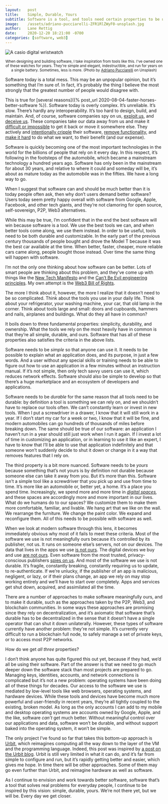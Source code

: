 ```yaml
---
layout:   post
title:    Simple, Durable, Yours
subtitle: Software is a tool, and tools need certain properties to be useful.
image:    /assets/adriano-pucciarelli-ZFR1RlZWyF0-unsplash.jpg
author:   Lane Rettig
date:     2020-12-20 18:21:00 -0700
categories: [software, web3]
---
```

![A casio digital wristwatch]({{page.image}})

<p style="text-align: center"><sub>When designing and building software, I take inspiration from tools like this. I've owned one of these watches for years. They're simple and elegant, indestructible, and run for years on a single battery. Sometimes, less is more. (Photo by <a href="https://unsplash.com/@lettera71?utm_source=unsplash&amp;utm_medium=referral&amp;utm_content=creditCopyText">Adriano Pucciarelli</a> on Unsplash)</sub></p>

Software today is a total mess. This may be an unpopular opinion, but it’s something that I’m sure of. In fact, it’s probably the thing I believe the most strongly that the greatest number of people would disagree with.

This is true for [several reasons]({% post_url 2020-08-04-faster-horses-better-software %}). Software today is overly complex. It’s unreliable. It’s slow. There’s hardly any interoperability. It’s too hard to design, build, and maintain. And, of course, software companies spy on us, [exploit us](https://en.wikipedia.org/wiki/Surveillance_capitalism), and [deceive us](https://www.applescotch.com/values/philosophy/society/2020/09/11/institutional-hypocrisy.html). These companies take our data away from us and make it [difficult or impossible](https://www.applescotch.com/data/sovereignty/2020/04/26/declaring-digital-independence.html) to get it back or move it somewhere else. They actively and [intentionally cripple](https://www.theverge.com/2012/8/16/3248079/twitter-limits-app-developers-control/in/3027522) their software, [remove functionality](https://9to5google.com/2019/07/11/google-kills-features-its-fine-calm-down/), and [make it hard](https://www.theverge.com/2018/2/15/17017864/google-removes-view-image-button-from-search-results) to do what we want, to their benefit (and our expense).

Software is quickly becoming one of the most important technologies in the world for the billions of people that rely on it every day. In this respect, it’s following in the footsteps of the automobile, which became a mainstream technology a hundred years ago. Software has only been in the mainstream for about 30 years, and relative to where it could and someday will be, it’s about as mature today as the automobile was in the fifties. We have a long way to go.

When I suggest that software can and should be much better than it is today people often ask, then why don’t users demand better software? Users today seem pretty happy overall with software from Google, Apple, Facebook, and other tech giants, and they’re not clamoring for open source, self-sovereign, P2P, Web3 alternatives.

While this may be true, I’m confident that in the end the best software will win because software is a tool. We use the best tools we can, and when better tools come along, we use them instead. In order to be useful, tools need to be both durable and customizable. In the early part of the previous century thousands of people bought and drove the Model T because it was the best car available at the time. When better, faster, cheaper, more reliable cars came along, people bought those instead. Over time the same thing will happen with software.

I’m not the only one thinking about how software can be better. Lots of smart people are thinking about this problem, and they’ve come up with things like the [New Tech Manifesto](http://bit.ly/datafesto) and the [Can’t Be Evil engineering principles](https://youtu.be/LbIavBeq5BE). My own attempt is the [Web3 Bill of Rights](https://forum.etherean.org/t/a-web3-bill-of-rights/210?u=lane).

The more I think about it, however, the more I realize that it doesn’t need to be so complicated. Think about the tools you use in your daily life. Think about your refrigerator, your washing machine, your car, that old lamp in the corner. Think about tools large and small: doors and cupboards, hammers and nails, airplanes and buildings. What do they all have in common?

It boils down to three fundamental properties: simplicity, durability, and ownership. What the tools we rely on the most heavily have in common is that they’re all simple, durable, and ours. Software that has all of these properties also satisfies the criteria in the above lists.

Software needs to be _simple_ so that anyone can use it. It needs to be possible to explain what an application does, and its purpose, in just a few words. And a user without any special skills or training needs to be able to figure out how to use an application in a few minutes without an instruction manual. If it’s not simple, then only tech savvy users can use it, which reduces network effects. Software should also be simple to develop so that there’s a huge marketplace and an ecosystem of developers and applications.

Software needs to be _durable_ for the same reason that all tools need to be durable: by definition a tool is something we can rely on, and we shouldn’t have to replace our tools often. We can’t constantly learn or invest in new tools. When I put a screwdriver in a drawer, I know that it will still work in a year. If I don’t start my car for a week or two, I know that it will be fine, and modern automobiles can go hundreds of thousands of miles before breaking down. The same should be true of our software: an application I haven’t run in a year should still just work when I run it again. If I invest a lot of time in customizing an application, or in learning to use it like an expert, I have to know that I’ll be able to use that application indefinitely and that someone won’t suddenly decide to shut it down or change in it a way that removes features that I rely on.

The third property is a bit more nuanced. Software needs to be _yours_ because something that’s not yours is by definition not durable because someone else can take it away from you. But it’s more than this. Software isn’t a simple tool like a screwdriver that you pick up and use from time to time. It’s more like an automobile or, better yet, a home. It’s a place you spend time. Increasingly, we spend more and more time in _[digital spaces](https://www.etherean.org/blockchain/web3/software/2020/08/04/faster-horses-better-software.html#digital-spaces),_ and these spaces are accordingly more and more important in our lives. What do we humans do to our spaces? We customize them to make them more comfortable, familiar, and livable. We hang art that we like on the wall. We rearrange the furniture. We change the paint color. We expand and reconfigure them. All of this needs to be possible with software as well.

When we look at modern software through this lens, it becomes immediately obvious why most of it fails to meet these criteria. Most of the software we use is not meaningfully ours because it’s controlled by its publisher, not us. It runs on someone else’s servers, not on our devices. The data that lives in the apps we use [is not ours](https://www.applescotch.com/data/sovereignty/2020/04/26/declaring-digital-independence.html). The digital devices we buy and use [are not ours](https://www.androidcentral.com/who-really-owns-your-phone). Even software from the most trusted, privacy-conscious publishers [spies on us](https://sneak.berlin/20201112/your-computer-isnt-yours/). And most of the software we use is not durable. It’s fragile, constantly breaking, constantly requiring us to update, to re-authenticate. If we’re unlucky, if the publisher of an app is malicious, negligent, or lazy, or if their plans change, an app we rely on may stop working entirely and we’ll have to start over completely. Apps and services get shut down, acquired, and assimilated all the time.

There are a number of approaches to make software meaningfully ours, and to make it durable, such as the approaches taken by the P2P, Web3, and blockchain communities. In some ways these approaches are promising since they rely on decentralization, and it’s axiomatic that software that’s durable has to be decentralized in the sense that it doesn’t have a single operator that can shut it down unilaterally. However, these types of software currently have another problem: they're not simple. It’s currently very difficult to run a blockchain full node, to safely manage a set of private keys, or to access most P2P networks.

How do we get _all three_ properties?

I don’t think anyone has quite figured this out yet, because if they had, we’d all be using their software. Part of the answer is that we need to go much deeper down the software stack than most projects are prepared to go. Managing keys, identities, accounts, and network connections is complicated but it’s not a new problem: operating systems have been doing all of these things for decades. Our access to the software we use is mediated by low-level tools like web browsers, operating systems, and hardware devices. While these tools and devices have become much more powerful and user-friendly in recent years, they’re all tightly coupled to the existing, broken model. As long as the only accounts I can add to my mobile and desktop operating systems are accounts owned by Google, Apple, and the like, software _can’t_ get much better. Without meaningful control over our applications and data, software won’t be durable, and without support baked into the operating system, it won’t be simple.

The only project I’ve found so far that takes this bottom-up approach is [Urbit](https://urbit.org/), which reimagines computing all the way down to the layer of the VM and the programming language. Indeed, this post was inspired by [a post on the Urbit blog](https://urbit.org/blog/simple-durable-yours/). Urbit is still very limited in what it can do, and it’s far from simple to configure and run, but it’s rapidly getting better and easier, which gives me hope. In time there will be other approaches. Some of them may go even further than Urbit, and reimagine hardware as well as software.

As I continue to envision and work towards better software, software that’s a tool that solves real problems for everyday people, I continue to be inspired by this vision: simple, durable, yours. We’re not there yet, but we will be. Every day we get closer.
